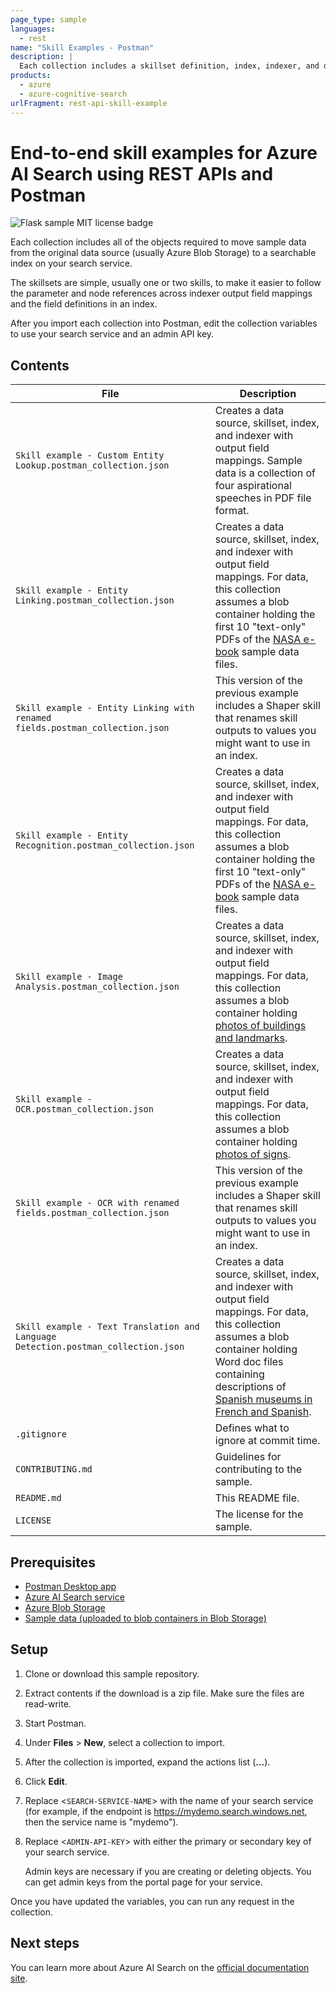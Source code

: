 ```yaml
---
page_type: sample
languages:
  - rest
name: "Skill Examples - Postman"
description: |
  Each collection includes a skillset definition, index, indexer, and data source so that you can see how parameters and nodes in an enrichment tree are referenced in related objects.
products:
  - azure
  - azure-cognitive-search
urlFragment: rest-api-skill-example
---
```


# End-to-end skill examples for Azure AI Search using REST APIs and Postman

![Flask sample MIT license badge](https://img.shields.io/badge/license-MIT-green.svg)

Each collection includes all of the objects required to move sample data from the original data source (usually Azure Blob Storage) to a searchable index on your search service.

The skillsets are simple, usually one or two skills, to make it easier to follow the parameter and node references across indexer output field mappings and the field definitions in an index.

After you import each collection into Postman, edit the collection variables to use your search service and an admin API key.

## Contents

| File        | Description |
|-------------|-------------|
| `Skill example - Custom Entity Lookup.postman_collection.json` | Creates a data source, skillset, index, and indexer with output field mappings. Sample data is a collection of four aspirational speeches in PDF file format. |
| `Skill example - Entity Linking.postman_collection.json` | Creates a data source, skillset, index, and indexer with output field mappings. For data, this collection assumes a blob container holding the first 10 "text-only" PDFs of the [NASA e-book](https://github.com/Azure-Samples/azure-search-sample-data/tree/master/nasa-e-book) sample data files. |
| `Skill example - Entity Linking with renamed fields.postman_collection.json` | This version of the previous example includes a Shaper skill that renames skill outputs to values you might want to use in an index. |
| `Skill example - Entity Recognition.postman_collection.json` | Creates a data source, skillset, index, and indexer with output field mappings. For data, this collection assumes a blob container holding the first 10 "text-only" PDFs of the [NASA e-book](https://github.com/Azure-Samples/azure-search-sample-data/tree/master/nasa-e-book) sample data files. |
| `Skill example - Image Analysis.postman_collection.json` | Creates a data source, skillset, index, and indexer with output field mappings. For data, this collection assumes a blob container holding [photos of buildings and landmarks](https://github.com/Azure-Samples/azure-search-sample-data/tree/master/unsplash-images/jpg-landmarks). |
| `Skill example - OCR.postman_collection.json` | Creates a data source, skillset, index, and indexer with output field mappings. For data, this collection assumes a blob container holding [photos of signs](https://github.com/Azure-Samples/azure-search-sample-data/tree/master/unsplash-images/jpg-signs). |
| `Skill example - OCR with renamed fields.postman_collection.json` | This version of the previous example includes a Shaper skill that renames skill outputs to values you might want to use in an index. |
| `Skill example - Text Translation and Language Detection.postman_collection.json` | Creates a data source, skillset, index, and indexer with output field mappings. For data, this collection assumes a blob container holding Word doc files containing descriptions of [Spanish museums in French and Spanish](https://github.com/Azure-Samples/azure-search-sample-data/tree/master/spanish-museums). |
| `.gitignore` | Defines what to ignore at commit time. |
| `CONTRIBUTING.md` | Guidelines for contributing to the sample. |
| `README.md` | This README file. |
| `LICENSE`   | The license for the sample. |

## Prerequisites

- [Postman Desktop app](https://www.getpostman.com/)
- [Azure AI Search service](https://docs.microsoft.com/azure/search/search-create-service-portal)
- [Azure Blob Storage](https://docs.microsoft.com/azure/storage/blobs/storage-quickstart-blobs-portal)
- [Sample data (uploaded to blob containers in Blob Storage)](https://github.com/Azure-Samples/azure-search-sample-data)

## Setup

1. Clone or download this sample repository.

1. Extract contents if the download is a zip file. Make sure the files are read-write.

1. Start Postman.

1. Under **Files** > **New**, select a collection to import.

1. After the collection is imported, expand the actions list (**...**).

1. Click **Edit**.

1. Replace <`SEARCH-SERVICE-NAME`> with the name of your search service (for example, if the endpoint is https://mydemo.search.windows.net, then the service name is "mydemo").

1. Replace <`ADMIN-API-KEY`> with either the primary or secondary key of your search service. 

   Admin keys are necessary if you are creating or deleting objects. You can get admin keys from the portal page for your service.

Once you have updated the variables, you can run any request in the collection. 

## Next steps

You can learn more about Azure AI Search on the [official documentation site](https://docs.microsoft.com/azure/search).
